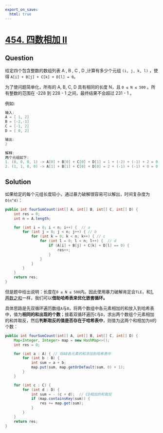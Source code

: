 ```yaml
---
export_on_save:
  html: true
---
```

    
# [454. 四数相加 II](https://leetcode-cn.com/explore/learn/card/hash-table/207/conclusion/828/)

## Question

给定四个包含整数的数组列表 A , B , C , D ,计算有多少个元组 `(i, j, k, l)` ，使得 `A[i] + B[j] + C[k] + D[l] = 0`。

为了使问题简单化，所有的 A, B, C, D 具有相同的长度 N，且 `0 ≤ N ≤ 500` 。所有整数的范围在 -228 到 228 - 1 之间，最终结果不会超过 231 - 1 。

例如:

```java
输入:
A = [ 1, 2]
B = [-2,-1]
C = [-1, 2]
D = [ 0, 2]

输出:
2

解释:
两个元组如下:
1. (0, 0, 0, 1) -> A[0] + B[0] + C[0] + D[1] = 1 + (-2) + (-1) + 2 = 0
2. (1, 1, 0, 0) -> A[1] + B[1] + C[0] + D[0] = 2 + (-1) + (-1) + 0 = 0
```

## Solution

如果给定的每个元组长度较小，通过暴力破解很容易可以解出，时间复杂度为`O(n^4)`：

```java
public int fourSumCount(int[] A, int[] B, int[] C, int[] D) {
    int res = 0;
    int n = A.length;

    for (int i = 0; i < n; i++) {  // a
        for (int j = 0; j < n; j++) { // b
            for (int k = 0; k < n; k++) { // c
                for (int l = 0; l < n; l++) {  // d
                    if (A[i] + B[j] + C[k] + D[l] == 0) {
                        res++;
                    }
                }
            }
        }
    }
    return res;
}
```

但是题中给出说明：长度在`0 ≤ N ≤ 500`内。因此使用暴力破解肯定会`TLE`，和[1. 两数之和](https://github.com/pushyzheng/Algorithms/tree/master/src/site/pushy/algorithms/leetcode/problemset/_1_Two_Sum)一样，我们可以**借助哈希表来优化嵌套循环。**

具体思路是先双循环遍历数组`A`与`B`，将两个数组中各元素相加的和放入到哈希表中，值为**相同的和出现的个数**；接着双循环遍历`C`与`D`，求出两个数组个元素相加的和并取反，然后**判断取反的值是否存在于哈希表中**，则值为这两个和相加为`0`的个数：

```java
public int fourSumCount(int[] A, int[] B, int[] C, int[] D) {
    Map<Integer, Integer> map = new HashMap<>();
    int res = 0;

    for (int a : A) { // 将AB各元素的和添加到哈希表中
        for (int b : B) {
            int sum = a + b;
            map.put(sum, map.getOrDefault(sum, 0) + 1);
        }
    }

    for (int c : C) {
        for (int d : D) {
            int sum = - (c + d);  // CD相加的和取反
            if (map.containsKey(sum)) {
                res += map.get(sum);
            }
        }
    }
    return res;
}
```